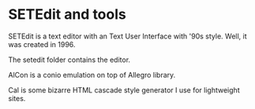 # SETEdit and tools

SETEdit is a text editor with an Text User Interface with '90s style.
Well, it was created in 1996.

The setedit folder contains the editor.

AlCon is a conio emulation on top of Allegro library.

Cal is some bizarre HTML cascade style generator I use for lightweight sites.


